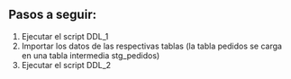 ## Pasos a seguir:

1. Ejecutar el script DDL_1
2. Importar los datos de las respectivas tablas (la tabla pedidos se carga en una tabla intermedia stg_pedidos)
3. Ejecutar el script DDL_2
